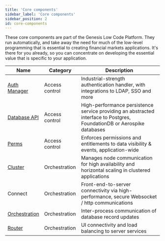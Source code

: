 ```yaml
---
title: 'Core components'
sidebar_label: 'Core components'
sidebar_position: 2
id: core-components
---
```


These core components are part of the Genesis Low Code Platform. They run automatically, and take away the need for much of the low-level programming that is essential to creating financial markets applications. It's there for you already, so you can concentrate on developing the essential value that is specific to your application.

| Name                                                                                                         | Category       | Description                                                                                                             |
|--------------------------------------------------------------------------------------------------------------|----------------|-------------------------------------------------------------------------------------------------------------------------|
| [Auth Manager](/creating-applications/defining-your-application/access-control/authentic-over/)              | Access control | Industrial-strength authentication handler, with integrations to LDAP, SSO and more                                     |
| [Database API](/reference/developer/api/database/overview/)                                                  | Access control | High-performance persistence service providing an abstracted interface to Postgres, FoundationDB or Aerospike databases |
| [Perms](/creating-applications/defining-your-application/access-control/authentic-over/#generic-permissions) | Access control | Enforces permissions and entitlements to data visibility & events, application-wide                                     |
| [Cluster](/managing-applications/operate/clustering/clusters/)                                               | Orchestration  | Manages node communication for high availability and horizontal scaling in clustered applications                       |
| Connect                                                                                                      | Orchestration  | Front-end-to-server connectivity via high-performance, secure Websocket / http communications                           |
| [Orchestration](/managing-applications/operate/inter-process-messages/internal-messaging/)                   | Orchestration  | Inter-process communication of database record updates                                                                  |
| [Router](/creating-applications/configure-runtime/genesis-router/)                                           | Orchestration  | UI connectivity and load balancing to server services                                                                   |
